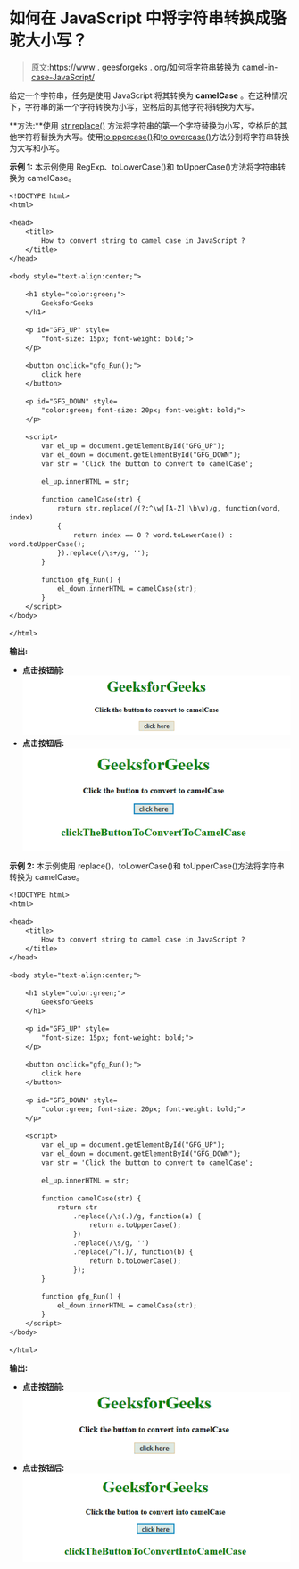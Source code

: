 # 如何在 JavaScript 中将字符串转换成骆驼大小写？

> 原文:[https://www . geesforgeks . org/如何将字符串转换为 camel-in-case-JavaScript/](https://www.geeksforgeeks.org/how-to-convert-string-to-camel-case-in-javascript/)

给定一个字符串，任务是使用 JavaScript 将其转换为 **camelCase** 。在这种情况下，字符串的第一个字符转换为小写，空格后的其他字符将转换为大写。

**方法:**使用 [str.replace()](https://www.geeksforgeeks.org/javascript-string-replace/) 方法将字符串的第一个字符替换为小写，空格后的其他字符将替换为大写。使用[to ppercase()](https://www.geeksforgeeks.org/javascript-string-touppercase/)和[to owercase()](https://www.geeksforgeeks.org/javascript-string-prototype-tolowercase/)方法分别将字符串转换为大写和小写。

**示例 1:** 本示例使用 RegExp、toLowerCase()和 toUpperCase()方法将字符串转换为 camelCase。

```
<!DOCTYPE html>
<html>

<head>
    <title>
        How to convert string to camel case in JavaScript ?
    </title>
</head>

<body style="text-align:center;">

    <h1 style="color:green;"> 
        GeeksforGeeks 
    </h1>

    <p id="GFG_UP" style=
        "font-size: 15px; font-weight: bold;">
    </p>

    <button onclick="gfg_Run();">
        click here
    </button>

    <p id="GFG_DOWN" style=
        "color:green; font-size: 20px; font-weight: bold;">
    </p>

    <script>
        var el_up = document.getElementById("GFG_UP");
        var el_down = document.getElementById("GFG_DOWN");
        var str = 'Click the button to convert to camelCase';

        el_up.innerHTML = str;

        function camelCase(str) {
            return str.replace(/(?:^\w|[A-Z]|\b\w)/g, function(word, index)
            {
                return index == 0 ? word.toLowerCase() : word.toUpperCase();
            }).replace(/\s+/g, '');
        }

        function gfg_Run() {
            el_down.innerHTML = camelCase(str);
        }
    </script>
</body>

</html>                    
```

**输出:**

*   **点击按钮前:**
    ![](img/c969f7cc153ad51d56e3c7b0219fb74a.png)
*   **点击按钮后:**
    ![](img/f4ec84c6072a8c6b85092df2448fe9cd.png)

**示例 2:** 本示例使用 replace()，toLowerCase()和 toUpperCase()方法将字符串转换为 camelCase。

```
<!DOCTYPE html>
<html>

<head>
    <title>
        How to convert string to camel case in JavaScript ?
    </title>
</head>

<body style="text-align:center;">

    <h1 style="color:green;"> 
        GeeksforGeeks 
    </h1>

    <p id="GFG_UP" style=
        "font-size: 15px; font-weight: bold;">
    </p>

    <button onclick="gfg_Run();">
        click here
    </button>

    <p id="GFG_DOWN" style=
        "color:green; font-size: 20px; font-weight: bold;">
    </p>

    <script>
        var el_up = document.getElementById("GFG_UP");
        var el_down = document.getElementById("GFG_DOWN");
        var str = 'Click the button to convert to camelCase';

        el_up.innerHTML = str;

        function camelCase(str) {
            return str
                .replace(/\s(.)/g, function(a) {
                    return a.toUpperCase();
                })
                .replace(/\s/g, '')
                .replace(/^(.)/, function(b) {
                    return b.toLowerCase();
                });
        }

        function gfg_Run() {
            el_down.innerHTML = camelCase(str);
        }
    </script>
</body>

</html>                    
```

**输出:**

*   **点击按钮前:**
    ![](img/d7886d92f02493f2f5885f66ba7671f0.png)
*   **点击按钮后:**
    ![](img/7eca63954a3e488217bf3066d023ef9e.png)